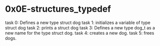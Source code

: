 #  0x0E-structures_typedef

task 0: Defines a new type struct dog 
task 1:  initializes a variable of type struct dog
task 2:  prints a struct dog
task 3: Defines a new type dog_t as a new name for the type struct dog.
task 4: creates a new dog.
task 5: frees dogs.
